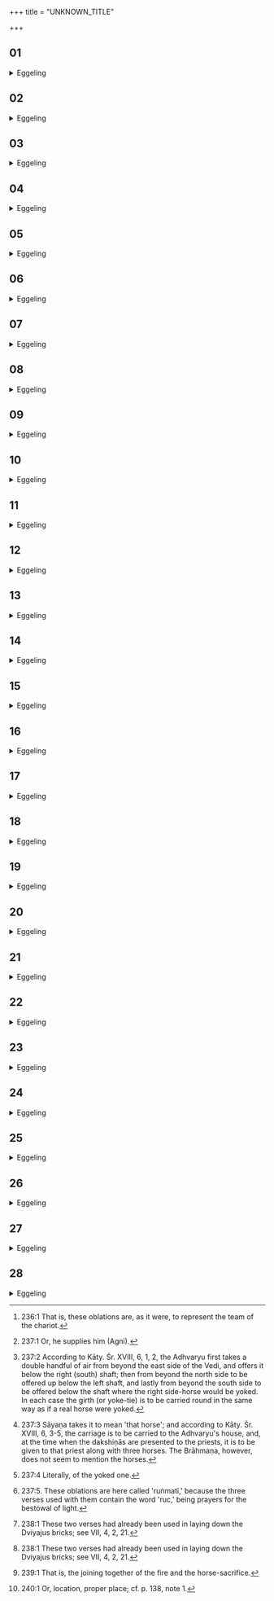 +++
title = "UNKNOWN_TITLE"

+++


##  01
<details><summary>Eggeling</summary>

1. He then offers (three) oblations of air;--this fire-altar is these (three) worlds, and the oblations of air are wind: he thus places the wind into these worlds, and hence there is wind here in these worlds.
</details>

##  02
<details><summary>Eggeling</summary>

2. He takes (the air) from outside the Vedi; for that wind which is in these worlds is already contained in this (fire-altar), and he now puts into it that wind which is beyond these worlds.
</details>

##  03
<details><summary>Eggeling</summary>

3. From outside the Vedi (he takes it),--for the Vedi is this (earth), and the wind which is on this (earth) is already contained in this (fire-altar): he now puts into it the wind which is beyond this (earth).
</details>

##  04
<details><summary>Eggeling</summary>

4 By his two hollow hands (he takes it), for only in this way is the catching of that (wind brought about). With the Svāhā-call (he offers), for he offers just under the shafts (of the chariot),--this chariot is yonder sun: he thus places the wind on this side of the sun, and hence that one blows on this side thereof.
</details>

##  05
<details><summary>Eggeling</summary>

5. [He offers, with, Vāj. S. XVIII, 45], 'Thou art the cloudy ocean,'--the cloudy ocean, doubtless, is yonder world (of the sky),--'the giver of moisture,'--for that (wind) indeed gives moisture: he thus bestows on this (fire-altar) the wind which is in yonder world;--'blow thou kindly and propitiously upon me, hail!'--that is, 'blow favourably and gently upon me!'
</details>

##  06
<details><summary>Eggeling</summary>

6. 'Thou art the stormy (region), the troop of the Maruts,'--the stormy (region), the troop of the Maruts, doubtless, is the air-world: he thus bestows on this (fire-altar) the wind which is in the air-world;--'blow thou kindly and propitiously upon me, hail!'--that is, 'blow favourably and gently upon me!'
</details>

##  07
<details><summary>Eggeling</summary>

7. 'Thou art the one affording protection and worship,'--the one that affords protection and worship, doubtless, is this (terrestrial) world: he thus bestows upon this (fire-altar) the wind which is in this world;--'blow thou kindly and propitiously upon me, hail!'--that is, 'blow favourably and gently upon me!'
</details>

##  08
<details><summary>Eggeling</summary>

8. With three (formulas) he offers,--three are these worlds, and threefold is Agni: as great as Agni is, as great as is his measure, with so much he thus puts air into these worlds.
</details>

##  09
<details><summary>Eggeling</summary>

9. And as to why he offers the oblations of air: he thereby yokes that chariot of his; for it was thereby that the gods yoked that chariot for (the obtainment of) all their wishes, thinking, 'By it, when yoked, we shall obtain them;' and by that yoked (chariot) they indeed obtained their wishes; and in like manner does the Sacrificer thereby yoke that chariot of his for (the obtainment of) all his wishes, thinking, 'By it, when yoked, I shall obtain them; and by that yoked (chariot) he indeed obtains all his wishes.
</details>

##  10
<details><summary>Eggeling</summary>

10. He yokes it with the oblations of air [^egg_397],--the oblations of air are the vital airs it is thus with the

[^egg_397]: 236:1 That is, these oblations are, as it were, to represent the team of the chariot.

vital airs he yokes it [^egg_398]. With three (oblations) he yokes it,--there are three vital airs, the out-breathing, up-breathing, and through-breathing: it is with these he thus yokes it. Just below the shaft (he offers), for just below the shaft the horse is yoked;--with his hands, for by the hands the horse is yoked;--in moving round [^egg_399], for in moving round the horse is yoked.

[^egg_398]: 237:1 Or, he supplies him (Agni).

[^egg_399]: 237:2 According to Kāty. Śr. XVIII, 6, 1, 2, the Adhvaryu first takes a double handful of air from beyond the east side of the Vedi, and offers it below the right (south) shaft; then from beyond the north side to be offered up below the left shaft, and lastly from beyond the south side to be offered below the shaft where the right side-horse would be yoked. In each case the girth (or yoke-tie) is to be carried round in the same way as if a real horse were yoked.
</details>

##  11
<details><summary>Eggeling</summary>

11. The right yoke-horse he puts to first, then the left yoke-horse, then the right side-horse: for thus it is (done) among the gods, otherwise in human (practice). Let him not yoke that (chariot [^egg_400]) again, lest he should yoke again the yoked one; but let him give away the vehicle, thinking, 'I shall reap the benefit of the yoking of it [^egg_401].' They carry it as far as the Adhvaryu's dwelling, holding it right upwards, for above is that (Agni). He presents it to the Adhvaryu, for it is he that performs therewith. Let him, however, (not) assign it to him (till) the time of the offering-gifts.

[^egg_400]: 237:3 Sāyaṇa takes it to mean 'that horse'; and according to Kāty. Śr. XVIII, 6, 3-5, the carriage is to be carried to the Adhvaryu's house, and, at the time when the dakshiṇās are presented to the priests, it is to be given to that priest along with three horses. The Brāhmaṇa, however, does not seem to mention the horses.

[^egg_401]: 237:4 Literally, of the yoked one.
</details>

##  12
<details><summary>Eggeling</summary>

12. He then offers the 'Lightsome [^egg_402]' oblations.

[^egg_402]: 237:5. These oblations are here called 'ruṅmatī,' because the three  verses used with them contain the word 'ruc,' being prayers for the bestowal of light.

 For now the whole Agni was completed; he now wished for brilliance (ruc), and the gods, by means of these lightsome (oblations), endowed him with brilliance; and in like manner does this (Sacrificer) now endow him therewith.
</details>

##  13
<details><summary>Eggeling</summary>

13. And, again, as to why he offers the lightsome oblations. When Prajāpati was dismembered, his brilliance departed from him. When the gods restored him, they, by means of these lightsome oblations, endowed him with brilliance; and in like manner does this (Sacrificer) endow him therewith.
</details>

##  14
<details><summary>Eggeling</summary>

14. [He offers, with, Vāj. S. XVIII, 46-48], 'O Agni, what lights of thine in the sun [^egg_403] . . . ' 'O ye gods, what lights of yours are in the sun. . . [^egg_403]'--'Bestow thou light upon our priests, (work thou light in our kings, light in our people and Śūdras, bestow light upon me by thy light)!' He thus says 'light' each time,--light is immortality: it is immortality he thus bestows upon him.

[^egg_403]: 238:1 These two verses had already been used in laying down the Dviyajus bricks; see VII, 4, 2, 21.
</details>

##  15
<details><summary>Eggeling</summary>

15. He then offers one relating to Varuṇa. That whole Agni has now been completed, and he now is the deity Varuṇa: it is to him that he offers this oblation, and by the oblation he makes him (Agni) a deity, for that one alone is a deity to whom offering is made, but not that one to whom (offering is) not (made). With a verse addressed to Varuṇa (he offers): he thus gratifies him by his own self, by his own deity.
</details>

##  16
<details><summary>Eggeling</summary>

16. And, again, as to why he offers one relating

to Varuṇa. When Prajāpati was dismembered, his strength departed from him. When the gods restored him they, by this (oblation), bestowed strength upon him; and in like manner does this (Sacrificer) bestow it upon him. With a verse addressed to Varuṇa (he offers),--Varuṇa is the ruling power, and ruling power means strength: it is thus by strength that he bestows strength upon him.
</details>

##  17
<details><summary>Eggeling</summary>

17. [He offers, with, Vāj. S. XVIII, 49], 'For this I appeal to thee, worshipping thee with prayer,'--that is, 'For that I beseech thee, worshipping thee with prayer;'--'for this the Sacrificer imploreth thee with offerings,'--that is, 'for this, this Sacrificer implores thee with offerings;--'without wrath listen thou here, O Varuṇa!'--that is, 'without anger listen thou here to us, O Varuṇa!'--'take not our life from us, O far-ruler!'--he thereby gives utterance to a surrender of his own self.
</details>

##  18
<details><summary>Eggeling</summary>

18. He then offers the Arkāśvamedha-santati [^egg_404] oblations. The light (arka), doubtless, is this fire (Agni), and the Aśvamedha (horse-sacrifice) is yonder sun,--when created, these two were separate: by means of these oblations the gods drew them together and connected them; and in like manner does this (Sacrificer), by means of these oblations, now draw them together and connect them.

[^egg_404]: 239:1 That is, the joining together of the fire and the horse-sacrifice.
</details>

##  19
<details><summary>Eggeling</summary>

19. [He offers, with, Vāj. S. XVIII, 50], 'Heaven-like heat, hail!'--the heat, doubtless, is yonder sun; he thus establishes yonder sun in Agni.
</details>

##  20
<details><summary>Eggeling</summary>

20. 'Heaven-like flame, hail!'--the flame is

this Agni: he thus establishes this Agni in yonder sun.
</details>

##  21
<details><summary>Eggeling</summary>

21. 'The Heaven-like shining one, hail!' the shining one, doubtless, is yonder sun: he places him again up there.
</details>

##  22
<details><summary>Eggeling</summary>

22. 'Heaven -like light, hail!'--the light is this Agni: he places him again here (on the fire-altar).
</details>

##  23
<details><summary>Eggeling</summary>

23. 'The heaven-like Sūrya, hail!'--Sūrya, doubtless, is yonder sun: he thus places yonder sun highest of all this (universe), whence he is the highest of all this (universe).
</details>

##  24
<details><summary>Eggeling</summary>

24. These are five oblations he offers, the fire-altar consists of five layers, a year of five seasons, and Agni is the year: as great as Agni is, as great as is his measure, with so much he thus draws together and connects those two.
</details>

##  25
<details><summary>Eggeling</summary>

25. And as to why he says, 'Heaven-like heat, hail! heaven-like flame, hail!'--these indeed are names of this fire: he thereby gratifies these, and by the offering he makes them a deity; for only that one is a deity to whom an oblation is offered, but not that to whom it is not offered. Moreover, by naming them, he thus places them on this fire-altar.
</details>

##  26
<details><summary>Eggeling</summary>

26. These are five oblations he offers,--the fire-altar consists of five layers, and the year of five seasons, and Agni is the year: as great as Agni is, as great as is his measure, by so much food he thus gratifies him.
</details>

##  27
<details><summary>Eggeling</summary>

27. Now as to the insertion [^egg_405] of (any other) oblations. If he should know any oblation supplied with a brāhmaṇa (dogmatic explanation) let him offer it at

[^egg_405]: 240:1 Or, location, proper place; cf. p. 138, note 1.

this time; for it is for (the obtainment of his) wishes that he yokes this chariot, and whatsoever oblation he offers on this occasion he offers as one that is (to be) fulfilled.
</details>

##  28
<details><summary>Eggeling</summary>

28. As to this they say, 'Let him not offer (any additional oblations), lest he should do what is excessive.' Let him, nevertheless, offer them; for it is for (special) wishes that these oblations are offered, and in wishes there is nothing excessive.
</details>